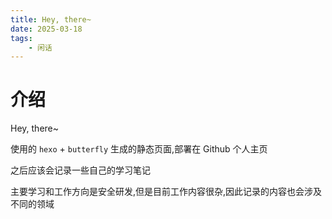 ```yaml
---
title: Hey, there~
date: 2025-03-18
tags:
    - 闲话
---
```


# 介绍

Hey, there~

使用的 `hexo` + `butterfly` 生成的静态页面,部署在 Github 个人主页

之后应该会记录一些自己的学习笔记

主要学习和工作方向是安全研发,但是目前工作内容很杂,因此记录的内容也会涉及不同的领域
